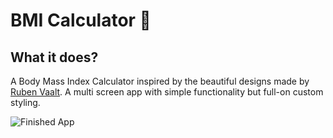 # BMI Calculator 💪

## What it does?

A Body Mass Index Calculator inspired by the beautiful designs made by [Ruben Vaalt](https://dribbble.com/shots/4585382-Simple-BMI-Calculator). A multi screen app with simple functionality but full-on custom styling. 

![Finished App](https://github.com/londonappbrewery/Images/blob/master/bmi-calc-demo.gif)
